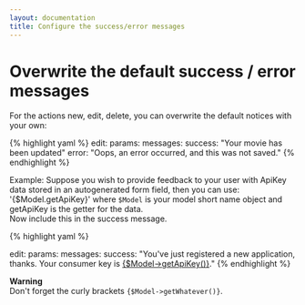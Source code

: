 ```yaml
---
layout: documentation
title: Configure the success/error messages
---
```


# Overwrite the default success / error messages

For the actions new, edit, delete, you can overwrite the default notices with your own:

{% highlight yaml %}
edit:
  params:
    messages:
      success: "Your movie has been updated"
      error: "Oops, an error occurred, and this was not saved."
{% endhighlight %}

Example: Suppose you wish to provide feedback to your user with ApiKey data stored in an autogenerated form field,  then 
you can use: '{$Model.getApiKey}' where `$Model` is your model short name object and getApiKey is the getter for the data.  
Now include this in the success message.

{% highlight yaml %}

edit:
  params:
    messages:
      success: "You've just registered a new application, thanks. Your consumer key is <u>{$Model->getApiKey()}</u>."
{% endhighlight %}

**Warning**<br />Don't forget the curly brackets `{$Model->getWhatever()}`.